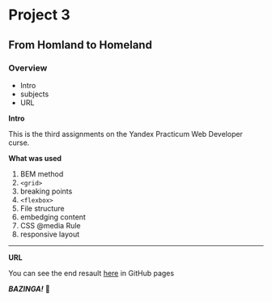 # Project 3

## From Homland to Homeland

### Overview

- Intro
- subjects
- URL

**Intro**

This is the third assignments on the Yandex Practicum Web Developer curse.

**What was used**

1. BEM method
2. `<grid>`
3. breaking points
4. `<flexbox>`
5. File structure
6. embedging content
7. CSS @media Rule
8. responsive layout

---

**URL**

You can see the end resault [here](https://carolina-toren.github.io/web_project_3/) in GitHub pages

**_BAZINGA!_** :clown_face:

